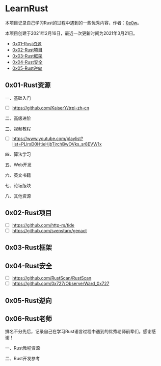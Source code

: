 # LearnRust

本项目记录自己学习Rust的过程中遇到的一些优秀内容，作者：[0e0w](https://github.com/0e0w/LearnRust)。

本项目创建于2021年2月16日，最近一次更新时间为2021年3月21日。

- [0x01-Rust资源]()
- [0x02-Rust项目]()
- [0x03-Rust框架]()
- [0x04-Rust安全]()
- [0x05-Rust逆向]()

## 0x01-Rust资源

一、基础入门

- [ ] https://github.com/KaiserY/trpl-zh-cn

二、高级进阶

三、视频教程

- [ ] https://www.youtube.com/playlist?list=PLlrxD0HtieHjbTjrchBwOVks_sr8EVW1x

四、算法学习

五、Web开发

六、英文书籍

七、论坛版块

八、其他资源

## 0x02-Rust项目

- [ ] https://github.com/http-rs/tide
- [ ] https://github.com/svenstaro/genact

## 0x03-Rust框架

## 0x04-Rust安全

- [ ] https://github.com/RustScan/RustScan
- [ ] https://github.com/0x727/ObserverWard_0x727

## 0x05-Rust逆向

## 0x06-Rust老师

排名不分先后，记录自己在学习Rust语言过程中遇到的优秀老师前辈们。感谢感谢！

一、Rust教程资源

二、Rust开发参考

